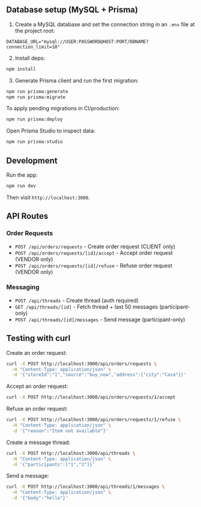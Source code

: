 ## Database setup (MySQL + Prisma)

1) Create a MySQL database and set the connection string in an `.env` file at the project root:

```env
DATABASE_URL="mysql://USER:PASSWORD@HOST:PORT/DBNAME?connection_limit=10"
```

2) Install deps:

```bash
npm install
```

3) Generate Prisma client and run the first migration:

```bash
npm run prisma:generate
npm run prisma:migrate
```

To apply pending migrations in CI/production:

```bash
npm run prisma:deploy
```

Open Prisma Studio to inspect data:

```bash
npm run prisma:studio
```

## Development

Run the app:

```bash
npm run dev
```

Then visit `http://localhost:3000`.

## API Routes

### Order Requests

- `POST /api/orders/requests` - Create order request (CLIENT only)
- `POST /api/orders/requests/[id]/accept` - Accept order request (VENDOR only)
- `POST /api/orders/requests/[id]/refuse` - Refuse order request (VENDOR only)

### Messaging

- `POST /api/threads` - Create thread (auth required)
- `GET /api/threads/[id]` - Fetch thread + last 50 messages (participant-only)
- `POST /api/threads/[id]/messages` - Send message (participant-only)

## Testing with curl

Create an order request:
```bash
curl -X POST http://localhost:3000/api/orders/requests \
  -H "Content-Type: application/json" \
  -d '{"storeId":"1","source":"buy_now","address":{"city":"Casa"}}'
```

Accept an order request:
```bash
curl -X POST http://localhost:3000/api/orders/requests/1/accept
```

Refuse an order request:
```bash
curl -X POST http://localhost:3000/api/orders/requests/1/refuse \
  -H "Content-Type: application/json" \
  -d '{"reason":"Item not available"}'
```

Create a message thread:
```bash
curl -X POST http://localhost:3000/api/threads \
  -H "Content-Type: application/json" \
  -d '{"participants":["1","2"]}'
```

Send a message:
```bash
curl -X POST http://localhost:3000/api/threads/1/messages \
  -H "Content-Type: application/json" \
  -d '{"body":"hello"}'
```